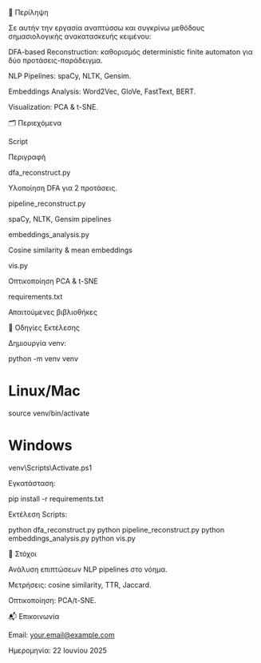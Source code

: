 📄 Περίληψη

Σε αυτήν την εργασία αναπτύσσω και συγκρίνω μεθόδους σημασιολογικής ανακατασκευής κειμένου:

DFA-based Reconstruction: καθορισμός deterministic finite automaton για δύο προτάσεις-παράδειγμα.

NLP Pipelines: spaCy, NLTK, Gensim.

Embeddings Analysis: Word2Vec, GloVe, FastText, BERT.

Visualization: PCA & t-SNE.

🗂️ Περιεχόμενα

Script

Περιγραφή

dfa_reconstruct.py

Υλοποίηση DFA για 2 προτάσεις.

pipeline_reconstruct.py

spaCy, NLTK, Gensim pipelines

embeddings_analysis.py

Cosine similarity & mean embeddings

vis.py

Οπτικοποίηση PCA & t-SNE

requirements.txt

Απαιτούμενες βιβλιοθήκες

🚀 Οδηγίες Εκτέλεσης

Δημιουργία venv:

python -m venv venv
# Linux/Mac
source venv/bin/activate
# Windows
venv\Scripts\Activate.ps1

Εγκατάσταση:

pip install -r requirements.txt

Εκτέλεση Scripts:

python dfa_reconstruct.py
python pipeline_reconstruct.py
python embeddings_analysis.py
python vis.py

🎯 Στόχοι

Ανάλυση επιπτώσεων NLP pipelines στο νόημα.

Μετρήσεις: cosine similarity, TTR, Jaccard.

Οπτικοποίηση: PCA/t-SNE.

📬 Επικοινωνία

Email: your.email@example.com

Ημερομηνία: 22 Ιουνίου 2025
